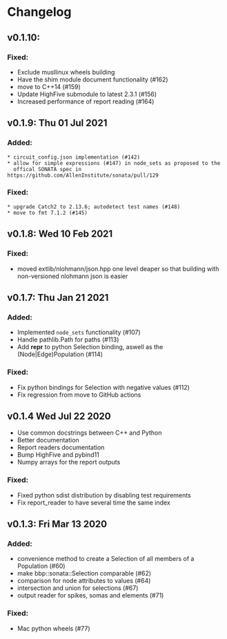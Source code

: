 # Changelog

## v0.1.10:

### Fixed:

* Exclude musllinux wheels building
* Have the shim module document functionality (#162)
* move to C++14 (#159)
* Update HighFive submodule to latest 2.3.1 (#156)
* Increased performance of report reading (#164)

## v0.1.9: Thu 01 Jul 2021

### Added:
    * circuit_config.json implementation (#142)
    * allow for simple expressions (#147) in node_sets as proposed to the 
      offical SONATA spec in https://github.com/AllenInstitute/sonata/pull/129

### Fixed:
    * upgrade Catch2 to 2.13.6; autodetect test names (#148)
    * move to fmt 7.1.2 (#145)

## v0.1.8: Wed 10 Feb 2021

### Fixed:
 - moved extlib/nlohmann/json.hpp one level deaper so that building with
   non-versioned nlohmann json is easier

## v0.1.7: Thu Jan 21 2021

### Added:
 - Implemented `node_sets` functionality (#107)
 - Handle pathlib.Path for paths (#113)
 - Add __repr__ to python Selection binding, aswell as the (Node|Edge)Population (#114)

### Fixed:
 - Fix python bindings for Selection with negative values (#112)
 - Fix regression from move to GitHub actions

## v0.1.4 Wed Jul 22 2020

 - Use common docstrings between C++ and Python
 - Better documentation
 - Report readers documentation
 - Bump HighFive and pybind11
 - Numpy arrays for the report outputs

### Fixed:

 - Fixed python sdist distribution by disabling test requirements
 - Fix report_reader to have several time the same index

## v0.1.3: Fri Mar 13 2020

### Added:

 - convenience method to create a Selection of all members of a Population (#60)
 - make bbp::sonata::Selection comparable (#62)
 - comparison for node attributes to values (#64)
 - intersection and union for selections (#67)
 - output reader for spikes, somas and elements (#71)

### Fixed:

 - Mac python wheels (#77)
